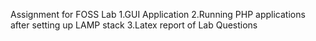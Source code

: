 Assignment for FOSS Lab
  1.GUI Application
  2.Running PHP applications after setting up LAMP stack
  3.Latex report of Lab Questions
